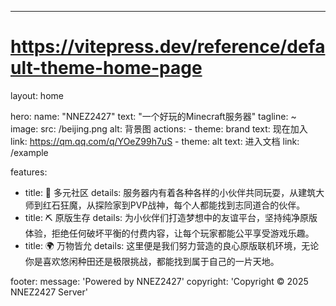 ---
# https://vitepress.dev/reference/default-theme-home-page
layout: home

hero:
  name: "NNEZ2427"
  text: "一个好玩的Minecraft服务器"
  tagline: ~
  image: 
    src: /beijing.png
    alt: 背景图
  actions:
    - theme: brand
      text: 现在加入
      link: https://qm.qq.com/q/YOeZ99h7uS
    - theme: alt
      text: 进入文档
      link: /example

features:
  - title: 🎪 多元社区
    details: 服务器内有着各种各样的小伙伴共同玩耍，从建筑大师到红石狂魔，从探险家到PVP战神，每个人都能找到志同道合的伙伴。
  - title: ⛏️ 原版生存
    details: 为小伙伴们打造梦想中的友谊平台，坚持纯净原版体验，拒绝任何破坏平衡的付费内容，让每个玩家都能公平享受游戏乐趣。
  - title: 🌍 万物皆允
    details: 这里便是我们努力营造的良心原版联机环境，无论你是喜欢悠闲种田还是极限挑战，都能找到属于自己的一片天地。

footer:
  message: 'Powered by NNEZ2427'
  copyright: 'Copyright © 2025 NNEZ2427 Server'